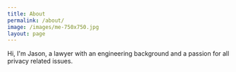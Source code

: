 ```yaml
---
title: About
permalink: /about/
image: /images/me-750x750.jpg
layout: page
---
```

Hi, I'm Jason, a lawyer with an engineering background and a passion for all privacy related issues.
